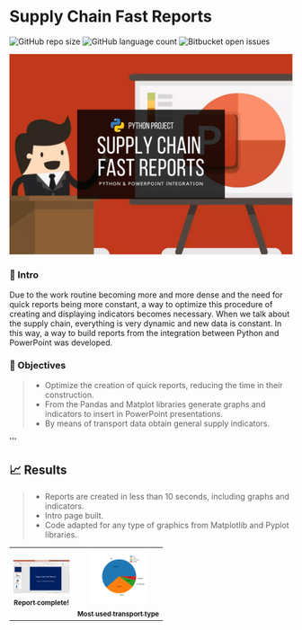 # Supply Chain Fast Reports

![GitHub repo size](https://img.shields.io/badge/REPO%20SIZE-4660kb-green)
![GitHub language count](https://img.shields.io/badge/LANGUAGES-1-green)
![Bitbucket open issues](https://img.shields.io/badge/OPEN%20ISSUES-NO%20ISSUES-green)

<img src="project-image.png" alt=" ">


### :speech_balloon: Intro

Due to the work routine becoming more and more dense and the need for quick reports being more constant, a way to optimize this procedure of creating and displaying indicators becomes necessary. When we talk about the supply chain, everything is very dynamic and new data is constant. In this way, a way to build reports from the integration between Python and PowerPoint was developed.

### :rocket: Objectives

> - Optimize the creation of quick reports, reducing the time in their construction.
> - From the Pandas and Matplot libraries generate graphs and indicators to insert in PowerPoint presentations.
> - By means of transport data obtain general supply indicators.

'''
## :chart_with_upwards_trend: Results

> - Reports are created in less than 10 seconds, including graphs and indicators.
> - Intro page built.
> - Code adapted for any type of graphics from Matplotlib and Pyplot libraries.

<!--## :bar_chart: Images-->
<table>
  <tr>
    <td align="center">
      <a href="image-1.png">
        <img src="image-1.png" width="100px;" alt=" "/><br>
        <sub>
          <b>Report complete!</b>
        </sub>
      </a>
    </td>
    <td align="center">
      <a href="image-2.png">
        <img src="image-2.png" width="100px;" alt=" "/><br>
        <sub>
          <b>Most used transport type</b>
        </sub>
      </a>
    </td>
</table>
